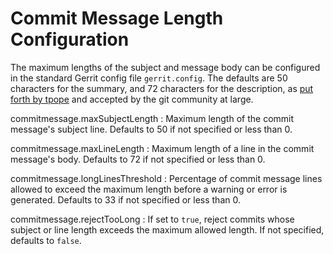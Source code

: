 Commit Message Length Configuration
===================================

The maximum lengths of the subject and message body can be
configured in the standard Gerrit config file `gerrit.config`.
The defaults are 50 characters for the summary, and 72 characters
for the description, as [put forth by tpope](http://www.tpope.net/node/106)
and accepted by the git community at large.

commitmessage.maxSubjectLength
:	Maximum length of the commit message's subject line.  Defaults
	to 50 if not specified or less than 0.

commitmessage.maxLineLength
:	Maximum length of a line in the commit message's body.  Defaults
	to 72 if not specified or less than 0.

commitmessage.longLinesThreshold
:	Percentage of commit message lines allowed to exceed the
	maximum length before a warning or error is generated.  Defaults
	to 33 if not specified or less than 0.

commitmessage.rejectTooLong
:	If set to `true`, reject commits whose subject or line
	length exceeds the maximum allowed length.  If not
	specified, defaults to `false`.
